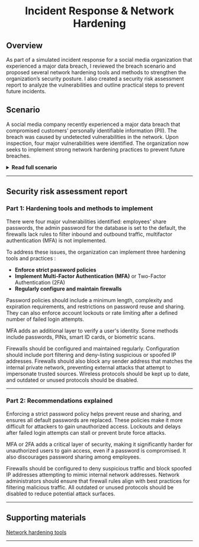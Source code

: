 # <p align="center"> Incident Response & Network Hardening </p>

## Overview

As part of a simulated incident response for a social media organization that experienced a major data breach, I reviewed the breach scenario and proposed several network hardening tools and methods to strengthen the organization’s security posture. I also created a security risk assessment report to analyze the vulnerabilities and outline practical steps to prevent future incidents.

## Scenario

A social media company recently experienced a major data breach that compromised customers' personally identifiable information (PII). The breach was caused by undetected vulnerabilities in the network. Upon inspection, four major vulnerabilities were identified. The organization now seeks to implement strong network hardening practices to prevent future breaches.

<details>
<summary><strong>Read full scenario</strong></summary>

You are a security analyst working for a social media organization. The organization recently experienced a major data breach, which compromised the safety of their customers’ personal information, such as names and addresses. Your organization wants to implement strong network hardening practices that can be performed consistently to prevent attacks and breaches in the future. 

After inspecting the organization’s network, you discover four major vulnerabilities. The four vulnerabilities are as follows:

The organization’s employees' share passwords.

The admin password for the database is set to the default.

The firewalls do not have rules in place to filter traffic coming in and out of the network.

Multifactor authentication (MFA) is not used. 

If no action is taken to address these vulnerabilities, the organization is at risk of experiencing another data breach or other attacks in the future. 

In this activity, you will write a security risk assessment to analyze the incident and explain what methods can be used to further secure the network.

</details>

---

## Security risk assessment report

### Part 1: Hardening tools and methods to implement

There were four major vulnerabilities identified: employees' share passwords, the admin password for the database is set to the default, the firewalls lack rules to filter inbound and outbound traffic, multifactor authentication (MFA) is not implemented.

To address these issues, the organization can implement three hardening tools and practices :

- **Enforce strict password policies**
- **Implement Multi-Factor Authentication (MFA)** or Two-Factor Authentication (2FA)
- **Regularly configure and maintain firewalls** 

Password policies should include a minimum length, complexity and expiration requirements, and restrictions on password reuse and sharing. They can also enforce account lockouts or rate limiting after a defined number of failed login attempts.

MFA adds an additional layer to verify a user's identity. Some methods include passwords, PINs, smart ID cards, or biometric scans.

Firewalls should be configured and maintained regularly. Configuration should include port filtering and deny-listing suspicious or spoofed IP addresses. Firewalls should also block any sender address that matches the internal private network, preventing external attacks that attempt to impersonate trusted sources. Wireless protocols should be kept up to date, and outdated or unused protocols should be disabled.

---

### Part 2: Recommendations explained

Enforcing a strict password policy helps prevent reuse and sharing, and ensures all default passwords are replaced. These policies make it more difficult for attackers to gain unauthorized access. Lockouts and delays after failed login attempts can stall or prevent brute force attacks.

MFA or 2FA adds a critical layer of security, making it significantly harder for unauthorized users to gain access, even if a password is compromised. It also discourages password sharing among employees.

Firewalls should be configured to deny suspicious traffic and block spoofed IP addresses attempting to mimic internal network addresses. Network administrators should ensure that firewall rules align with best practices for filtering malicious traffic. All outdated or unused protocols should be disabled to reduce potential attack surfaces.

---

## Supporting materials
[Network hardening tools](https://docs.google.com/spreadsheets/d/1G1gSxuCyKTNmc1zPKzB7ETNdL7HkhB_QIHGZJ8aZkSk/template/preview)

---